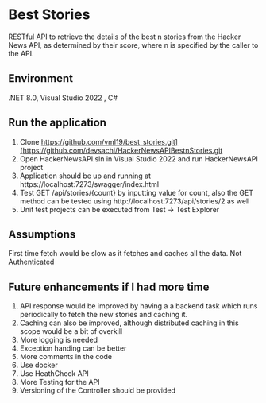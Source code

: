 # Best Stories
RESTful API to retrieve the details of the best n stories from the Hacker News API, as determined by their score, where n is specified by the caller to the API.

## Environment
.NET 8.0, Visual Studio 2022 , C#

## Run the application
1. Clone https://github.com/vml19/best_stories.git](https://github.com/devsachi/HackerNewsAPIBestnStories.git
2. Open HackerNewsAPI.sln in Visual Studio 2022 and run HackerNewsAPI project
3. Application should be up and running at https://localhost:7273/swagger/index.html
4. Test GET /api/stories/{count} by inputting value for count, also the GET method can be tested using http://localhost:7273/api/stories/2 as well
5. Unit test projects can be executed from Test -> Test Explorer

## Assumptions
First time fetch would be slow as it fetches and caches all the data.
Not Authenticated


## Future enhancements if I had more time
1. API response would be improved by having a a backend task which runs periodically to fetch the new stories and caching it.
2. Caching can also be improved, although distributed caching in this scope would be a bit of overkill
3. More logging is needed 
4. Exception handing can be better
5. More comments in the code
6. Use docker
7. Use HeathCheck API
8. More Testing for the API
9. Versioning of the Controller should be provided
   
